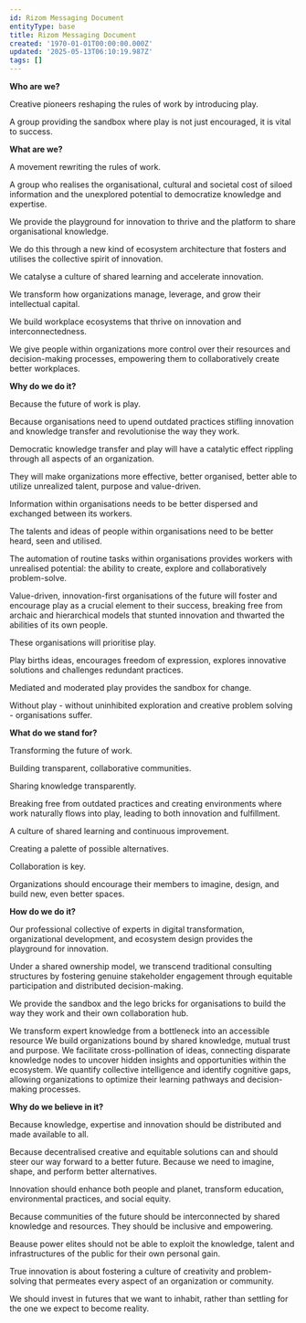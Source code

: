 ```yaml
---
id: Rizom Messaging Document
entityType: base
title: Rizom Messaging Document
created: '1970-01-01T00:00:00.000Z'
updated: '2025-05-13T06:10:19.987Z'
tags: []
---
```

**Who are we?** 

Creative pioneers reshaping the rules of work by introducing play.

A group providing the sandbox where play is not just encouraged, it is vital to success.

**What are we?**


A movement rewriting the rules of work. 

A group who realises the organisational, cultural and societal cost of siloed information and the unexplored potential to democratize knowledge and expertise.

We provide the playground for innovation to thrive and the platform to share organisational knowledge.

We do this through a new kind of ecosystem architecture that fosters and utilises the collective spirit of innovation.

We catalyse a culture of shared learning and accelerate innovation. 

We transform how organizations manage, leverage, and grow their intellectual capital.

We build workplace ecosystems that thrive on innovation and interconnectedness.

We give people within organizations more control over their resources and decision-making processes, empowering them to collaboratively create better workplaces.



**Why do we do it?**


Because the future of work is play.

Because organisations need to upend outdated practices stifling innovation and knowledge transfer and revolutionise the way they work.

Democratic knowledge transfer and play will have a catalytic effect rippling through all aspects of an organization. 

They will make organizations more effective, better organised, better able to utilize unrealized talent, purpose and value-driven.

Information within organisations needs to be better dispersed and exchanged between its workers. 

The talents and ideas of people within organisations need to be better heard, seen and utilised. 

The automation of routine tasks within organisations provides workers with unrealised potential: the ability to create, explore and collaboratively problem-solve.

Value-driven, innovation-first organisations of the future will foster and encourage play as a crucial element to their success, breaking free from archaic and hierarchical models that stunted innovation and thwarted the abilities of its own people.

These organisations will prioritise play.

Play births ideas, encourages freedom of expression, explores innovative solutions and challenges redundant practices. 

Mediated and moderated play provides the sandbox for change.

Without play - without uninhibited exploration and creative problem solving - organisations suffer. 



**What do we stand for?** 

Transforming the future of work.

Building transparent, collaborative communities. 

Sharing knowledge transparently. 

Breaking free from outdated practices and creating environments where work naturally flows into play, leading to both innovation and fulfillment.

A culture of shared learning and continuous improvement.

Creating a palette of possible alternatives.

Collaboration is key.

Organizations should encourage their members to imagine, design, and build new, even better spaces.


**How do we do it?**

Our professional collective of experts in digital transformation, organizational development, and ecosystem design provides the playground for innovation.

Under a shared ownership model, we transcend traditional consulting structures by fostering genuine stakeholder engagement through equitable participation and distributed decision-making.

We provide the sandbox and the lego bricks for organisations to build the way they work and their own collaboration hub. 

We transform expert knowledge from a bottleneck into an accessible resource
We build organizations bound by shared knowledge, mutual trust and purpose.
We facilitate cross-pollination of ideas, connecting disparate knowledge nodes to uncover hidden insights and opportunities within the ecosystem.
We quantify collective intelligence and identify cognitive gaps, allowing organizations to optimize their learning pathways and decision-making processes.



**Why do we believe in it?** 

Because knowledge, expertise and innovation should be distributed and made available to all.

Because decentralised creative and equitable solutions can and should steer our way forward to a better future.
Because we need to imagine, shape, and perform better alternatives.

Innovation should enhance both people and planet, transform education, environmental practices, and social equity.

Because communities of the future should be interconnected by shared knowledge and resources. They should be inclusive and empowering. 

Beause power elites should not be able to exploit the knowledge, talent and infrastructures of the public for their own personal gain. 

True innovation is about fostering a culture of creativity and problem-solving that permeates every aspect of an organization or community.

We should invest in futures that we want to inhabit, rather than settling for the one we expect to become reality.
